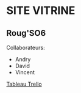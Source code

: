 # SITE VITRINE
## Roug'SO6

Collaborateurs:
* Andry
* David
* Vincent

[Tableau Trello](https://trello.com/b/t8ikuLWd/projet-rougso6 "Trello")

